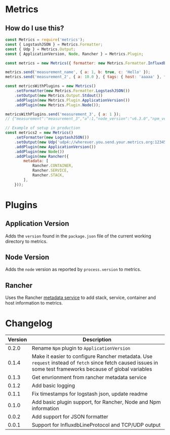 # Metrics

## How do I use this?
```javascript
const Metrics = require('metrics');
const { LogstashJSON } = Metrics.Formatter;
const { Udp } = Metrics.Output;
const { ApplicationVersion, Node, Rancher } = Metrics.Plugin;

const metrics = new Metrics({ formatter: new Metrics.Formatter.InfluxdbLineProtocol(), output: new Metrics.Output.Stdout() });

metrics.send('measurement_name', { a: 1, b: true, c: 'Hello' });
metrics.send('measurement_2', { a: 10.0 }, { tags: { host: 'aaaaa' }, timestamp: Date.now() * 1e6 });

const metricsWithPlugins = new Metrics()
	.setFormatter(new Metrics.Formatter.LogstashJSON())
	.setOutput(new Metrics.Output.Stdout())
	.addPlugin(new Metrics.Plugin.ApplicationVersion())
	.addPlugin(new Metrics.Plugin.Node());

metricsWithPlugins.send('measurement_3', { a: 1 });
// {"measurement":"measurement_3","a":1,"node_version":"v6.3.0","npm_version":"0.0.1"}

// Example of setup in production
const metrics2 = new Metrics()
	.setFormatter(new LogstashJSON())
	.setOutput(new Udp('udp4://wherever.you.send.your.metrics.org:12345'))
	.addPlugin(new ApplicationVersion())
	.addPlugin(new Node())
	.addPlugin(new Rancher({
		metadata: [
			Rancher.CONTAINER,
			Rancher.SERVICE,
			Rancher.STACK,
		],
	}));
```

# Plugins
## Application Version
Adds the `version` found in the `package.json` file of the current working directory to metrics.

## Node Version
Adds the `node` version as reported by `process.version` to metrics.

## Rancher
Uses the Rancher [metadata service](http://docs.rancher.com/rancher/latest/en/rancher-services/metadata-service/)
to add stack, service, container and host information to metrics.

# Changelog

| Version     | Description                 |
| ----------- | --------------------------- |
| 0.2.0 | Rename `Npm` plugin to `ApplicationVersion` |
| 0.1.4 | Make it easier to configure Rancher metadata. Use `request` instead of `fetch` since fetch caused issues in some test frameworks because of global variables |
| 0.1.3 | Get envrionment from rancher metadata service |
| 0.1.2 | Add basic logging |
| 0.1.1 | Fix timestamps for logstash json, update readme |
| 0.1.0 | Add basic plugin support, for Rancher, Node and Npm information |
| 0.0.2 | Add support for JSON formatter |
| 0.0.1 | Support for InfluxdbLineProtocol and TCP/UDP output |
